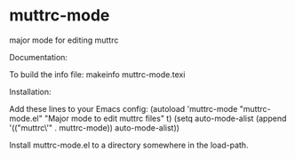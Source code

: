 # muttrc-mode
major mode for editing muttrc

Documentation:

To build the info file:
  makeinfo muttrc-mode.texi

Installation:

Add these lines to your Emacs config:
  (autoload 'muttrc-mode "muttrc-mode.el"
        "Major mode to edit muttrc files" t)
  (setq auto-mode-alist
            (append '(("muttrc\\'" . muttrc-mode))
                    auto-mode-alist))

Install muttrc-mode.el to a directory somewhere in the load-path.
